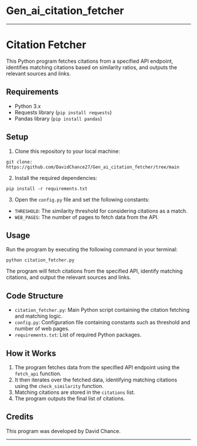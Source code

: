 # Gen_ai_citation_fetcher

---

# Citation Fetcher

This Python program fetches citations from a specified API endpoint, identifies matching citations based on similarity ratios, and outputs the relevant sources and links.

## Requirements

- Python 3.x
- Requests library (`pip install requests`)
- Pandas library (`pip install pandas`)

## Setup

1. Clone this repository to your local machine:

```
git clone: https://github.com/DavidChance27/Gen_ai_citation_fetcher/tree/main
```

2. Install the required dependencies:

```
pip install -r requirements.txt
```

3. Open the `config.py` file and set the following constants:

- `THRESHOLD`: The similarity threshold for considering citations as a match.
- `WEB_PAGES`: The number of pages to fetch data from the API.

## Usage

Run the program by executing the following command in your terminal:

```
python citation_fetcher.py
```

The program will fetch citations from the specified API, identify matching citations, and output the relevant sources and links.

## Code Structure

- `citation_fetcher.py`: Main Python script containing the citation fetching and matching logic.
- `config.py`: Configuration file containing constants such as threshold and number of web pages.
- `requirements.txt`: List of required Python packages.

## How it Works

1. The program fetches data from the specified API endpoint using the `fetch_api` function.
2. It then iterates over the fetched data, identifying matching citations using the `check_similarity` function.
3. Matching citations are stored in the `citations` list.
4. The program outputs the final list of citations.

## Credits

This program was developed by David Chance.

---
